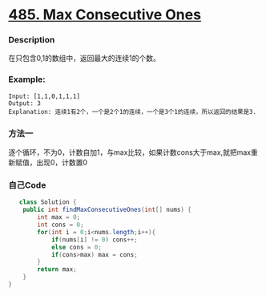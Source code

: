 # [485. Max Consecutive Ones](https://leetcode.com/problems/find-all-numbers-disappeared-in-an-array/description/)


### Description

在只包含0,1的数组中，返回最大的连续1的个数。
### Example:
 
    Input: [1,1,0,1,1,1]
    Output: 3
    Explanation: 连续1有2个，一个是2个1的连续，一个是3个1的连续，所以返回的结果是3.



### 方法一

逐个循环，不为0，计数自加1，与max比较，如果计数cons大于max,就把max重新赋值，出现0，计数置0
### 自己Code

```java
   class Solution {
    public int findMaxConsecutiveOnes(int[] nums) {
        int max = 0;
        int cons = 0;
        for(int i = 0;i<nums.length;i++){
            if(nums[i] != 0) cons++;
            else cons = 0;
            if(cons>max) max = cons;
        }
        return max;
    }
}
```


